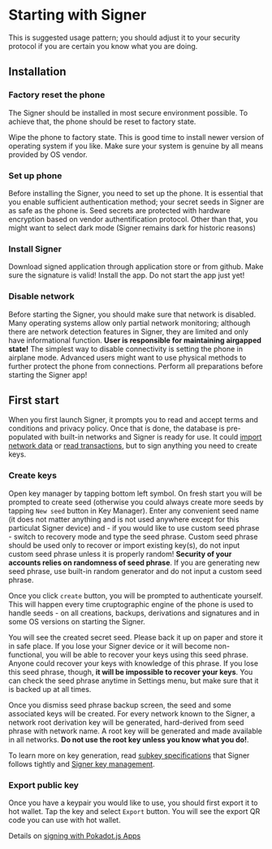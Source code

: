 # Starting with Signer

This is suggested usage pattern; you should adjust it to your security protocol if you are certain you know what you are doing.

## Installation

### Factory reset the phone

The Signer should be installed in most secure environment possible. To achieve that, the phone should be reset to factory state.

Wipe the phone to factory state. This is good time to install newer version of operating system if you like. Make sure your system is genuine by all means provided by OS vendor.

### Set up phone

Before installing the Signer, you need to set up the phone. It is essential that you enable sufficient authentication method; your secret seeds in Signer are as safe as the phone is. Seed secrets are protected with hardware encryption based on vendor authentification protocol. Other than that, you might want to select dark mode (Signer remains dark for historic reasons)

### Install Signer

Download signed application through application store or from github. Make sure the signature is valid! Install the app. Do not start the app just yet!

### Disable network

Before starting the Signer, you should make sure that network is disabled. Many operating systems allow only partial network monitoring; although there are network detection features in Signer, they are limited and only have informational function. **User is responsible for maintaining airgapped state!** The simplest way to disable connectivity is setting the phone in airplane mode. Advanced users might want to use physical methods to further protect the phone from connections. Perform all preparations before starting the Signer app!

## First start

When you first launch Signer, it prompts you to read and accept terms and conditions and privacy policy. Once that is done, the database is pre-populated with built-in networks and Signer is ready for use. It could [import network data](./New-Network.md) or [read transactions](./Kusama-tutorial.md), but to sign anything you need to create keys.

### Create keys

Open key manager by tapping bottom left symbol. On fresh start you will be prompted to create seed (otherwise you could always create more seeds by tapping `New seed` button in Key Manager). Enter any convenient seed name (it does not matter anything and is not used anywhere except for this particulat Signer device) and - if you would like to use custom seed phrase - switch to recovery mode and type the seed phrase. Custom seed phrase should be used only to recover or import existing key(s), do not input custom seed phrase unless it is properly random! **Security of your accounts relies on randomness of seed phrase**. If you are generating new seed phrase, use built-in random generator and do not input a custom seed phrase.

Once you click `create` button, you will be prompted to authenticate yourself. This will happen every time cruptographic engine of the phone is used to handle seeds - on all creations, backups, derivations and signatures and in some OS versions on starting the Signer.

You will see the created secret seed. Please back it up on paper and store it in safe place. If you lose your Signer device or it will become non-functional, you will be able to recover your keys using this seed phrase. Anyone could recover your keys with knowledge of this phrase. If you lose this seed phrase, though, **it will be impossible to recover your keys**. You can check the seed phrase anytime in Settings menu, but make sure that it is backed up at all times.

Once you dismiss seed phrase backup screen, the seed and some associated keys will be created. For every network known to the Signer, a network root derivation key will be generated, hard-derived from seed phrase with network name. A root key will be generated and made available in all networks. **Do not use the root key unless you know what you do!**.

To learn more on key generation, read [subkey specifications](https://substrate.dev/docs/en/knowledgebase/integrate/subkey) that Signer follows tightly and [Signer key management](./Hierarchical-Deterministic-Key-Derivation.md).

### Export public key

Once you have a keypair you would like to use, you should first export it to hot wallet. Tap the key and select `Export` button. You will see the export QR code you can use with hot wallet.

Details on [signing with Pokadot.js Apps](./Kusama-tutorial.md)
